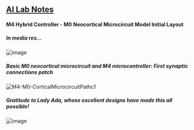 ## <u>AI Lab Notes</u>

#### M4 Hybrid Controller - M0 Neocortical Microcircuit Model Initial Layout

##### In media res...

![image](https://user-images.githubusercontent.com/71346897/213343140-41049d4a-09e4-4563-a68f-a6e6db5b944f.png)


##### Basic M0 neocortical microcircuit and M4 microcontroller: First synaptic connections patch
![M4-M0-CorticalMicrocircuitPathc1](https://user-images.githubusercontent.com/71346897/215925797-4eb34376-645c-459d-be25-55eb02077cc4.jpg)
##### Gratitude to Lady Ada, whose excellent designs have made this all possible!
![image](https://user-images.githubusercontent.com/71346897/211956806-2b375334-26c8-40af-86b1-85cbf9144777.jpeg)



